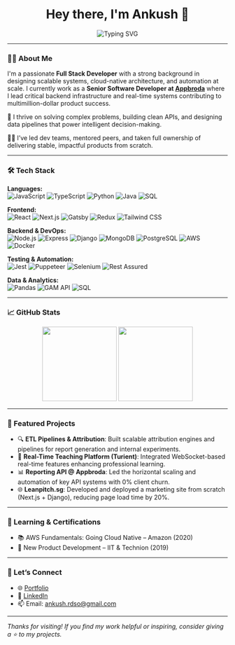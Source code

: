 <h1 align="center">Hey there, I'm Ankush 👋</h1>

<p align="center">
  <img src="https://readme-typing-svg.demolab.com?font=Fira+Code&pause=1000&color=00BFFF&center=true&vCenter=true&width=440&lines=Senior+Software+Developer+%40+Appbroda;Full+Stack+Engineer+%7C+Cloud+Native+Builder;Tech+Leader+%7C+System+Design+Enthusiast;Node.js+%7C+Python+%7C+React+%7C+AWS" alt="Typing SVG" />
</p>

---

### 👨‍💻 About Me

I'm a passionate **Full Stack Developer** with a strong background in designing scalable systems, cloud-native architecture, and automation at scale. I currently work as a **Senior Software Developer at [Appbroda](https://www.appbroda.com)** where I lead critical backend infrastructure and real-time systems contributing to multimillion-dollar product success.

🔧 I thrive on solving complex problems, building clean APIs, and designing data pipelines that power intelligent decision-making.

🧑‍🏫 I’ve led dev teams, mentored peers, and taken full ownership of delivering stable, impactful products from scratch.

---

### 🛠️ Tech Stack

**Languages:**  
![JavaScript](https://img.shields.io/badge/-JavaScript-black?style=flat-square&logo=javascript)
![TypeScript](https://img.shields.io/badge/-TypeScript-3178c6?style=flat-square&logo=typescript)
![Python](https://img.shields.io/badge/-Python-3776AB?style=flat-square&logo=python)
![Java](https://img.shields.io/badge/-Java-007396?style=flat-square&logo=java)
![SQL](https://img.shields.io/badge/-SQL-003B57?style=flat-square&logo=sqlite)

**Frontend:**  
![React](https://img.shields.io/badge/-React-61DAFB?style=flat-square&logo=react)
![Next.js](https://img.shields.io/badge/-Next.js-000000?style=flat-square&logo=next.js)
![Gatsby](https://img.shields.io/badge/-Gatsby-663399?style=flat-square&logo=gatsby)
![Redux](https://img.shields.io/badge/-Redux-764ABC?style=flat-square&logo=redux)
![Tailwind CSS](https://img.shields.io/badge/-TailwindCSS-38B2AC?style=flat-square&logo=tailwind-css)

**Backend & DevOps:**  
![Node.js](https://img.shields.io/badge/-Node.js-339933?style=flat-square&logo=node.js)
![Express](https://img.shields.io/badge/-Express-black?style=flat-square&logo=express)
![Django](https://img.shields.io/badge/-Django-092E20?style=flat-square&logo=django)
![MongoDB](https://img.shields.io/badge/-MongoDB-47A248?style=flat-square&logo=mongodb)
![PostgreSQL](https://img.shields.io/badge/-PostgreSQL-336791?style=flat-square&logo=postgresql)
![AWS](https://img.shields.io/badge/-AWS-232F3E?style=flat-square&logo=amazon-aws)
![Docker](https://img.shields.io/badge/-Docker-2496ED?style=flat-square&logo=docker)

**Testing & Automation:**  
![Jest](https://img.shields.io/badge/-Jest-C21325?style=flat-square&logo=jest)
![Puppeteer](https://img.shields.io/badge/-Puppeteer-40b5a4?style=flat-square&logo=puppeteer)
![Selenium](https://img.shields.io/badge/-Selenium-43B02A?style=flat-square&logo=selenium)
![Rest Assured](https://img.shields.io/badge/-Rest%20Assured-6E9C9F?style=flat-square)

**Data & Analytics:**  
![Pandas](https://img.shields.io/badge/-Pandas-150458?style=flat-square&logo=pandas)
![GAM API](https://img.shields.io/badge/-GAM%20API-f2a900?style=flat-square)
![SQL](https://img.shields.io/badge/-SQL-003B57?style=flat-square&logo=sqlite)

---

### 📈 GitHub Stats

<p align="center">
  <img src="https://github-readme-stats.vercel.app/api?username=ankushmishraji7&show_icons=true&theme=tokyonight" height="170" />
  <img src="https://github-readme-streak-stats.herokuapp.com/?user=ankushmishraji7%22&theme=tokyonight" height="170" />
</p>

---

### 📂 Featured Projects

- 🔍 **ETL Pipelines & Attribution**: Built scalable attribution engines and pipelines for report generation and internal experiments.  
- 🚀 **Real-Time Teaching Platform (Turient)**: Integrated WebSocket-based real-time features enhancing professional learning.  
- 📊 **Reporting API @ Appbroda**: Led the horizontal scaling and automation of key API systems with 0% client churn.  
- 🌐 **Leanpitch.sg**: Developed and deployed a marketing site from scratch (Next.js + Django), reducing page load time by 20%.

---

### 🧠 Learning & Certifications

- 📚 AWS Fundamentals: Going Cloud Native – Amazon (2020)  
- 🚀 New Product Development – IIT & Technion (2019)  

---

### 🤝 Let’s Connect

- 🌐 [Portfolio](https://ankushmishra.dev)  
- 💼 [LinkedIn](https://www.linkedin.com/in/ankush-mishra-ji-39455a166/)  
- 📫 Email: ankush.rdso@gmail.com  

---

_Thanks for visiting! If you find my work helpful or inspiring, consider giving a ⭐️ to my projects._
